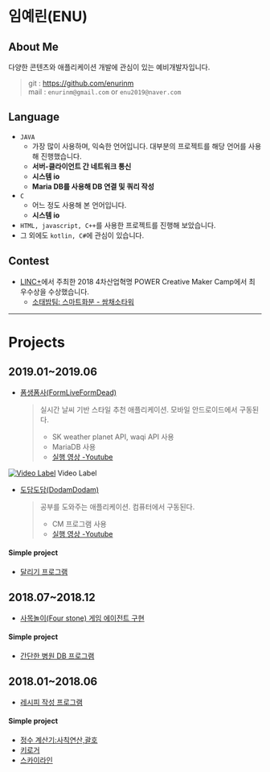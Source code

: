 # 임예린(ENU)
## About Me
다양한 콘텐츠와 애플리케이션 개발에 관심이 있는 예비개발자입니다.

> git : https://github.com/enurinm  
> mail : `enurinm@gmail.com` or `enu2019@naver.com`


## Language  
- `JAVA`
  - 가장 많이 사용하며, 익숙한 언어입니다. 대부분의 프로젝트를 해당 언어를 사용해 진행했습니다.
  - **서버-클라이언트 간 네트워크 통신**
  - **시스템 io**
  - **Maria DB를 사용해 DB 연결 및 쿼리 작성**
- `C`
  - 어느 정도 사용해 본 언어입니다.
  - **시스템 io**
- `HTML, javascript, C++`를 사용한 프로젝트를 진행해 보았습니다.
- 그 외에도 `kotlin, C#`에 관심이 있습니다.

## Contest
- [LINC+](https://research.konkuk.ac.kr/National/Linc)에서 주최한 2018 4차산업혁명 POWER Creative Maker Camp에서 최우수상을 수상했습니다.
  - [소태밤팀: 스마트화분 - 쌈채소타워](https://github.com/enurinm/SmartPot_Project)
  
***
  
# Projects
## 2019.01~2019.06  
- [폼생폼사(FormLiveFormDead)](https://github.com/enurinm/FormLiveFormDead)  
  
  > 실시간 날씨 기반 스타일 추천 애플리케이션. 모바일 안드로이드에서 구동된다.  
  > - SK weather planet API, waqi API 사용  
  > - MariaDB 사용  
  > - [실행 영상 -Youtube](https://youtu.be/Ie1JiVwIsrU)  
  
[![Video Label](https://www.youtube.com/watch?v=Ie1JiVwIsrU/0.jpg)](https://www.youtube.com/watch?v=Ie1JiVwIsrU?t=0s) Video Label
  
- [도담도담(DodamDodam)](https://github.com/enurinm/DodamDodam)  

  > 공부를 도와주는 애플리케이션. 컴퓨터에서 구동된다.   
  > - CM 프로그램 사용  
  > - [실행 영상 -Youtube](https://www.youtube.com/playlist?list=PLIQFkNPFMKK2KIjrLJWWWIqrUvgE7Z-T8)

#### Simple project
- [달리기 프로그램](https://github.com/enurinm/Running)

## 2018.07~2018.12
- [사목놀이(Four stone) 게임 에이전트 구현](https://github.com/enurinm/FourStone)  

> 

#### Simple project
- [간단한 병원 DB 프로그램](https://github.com/enurinm/Hospital_DB)

## 2018.01~2018.06
- [레시피 작성 프로그램](https://github.com/enurinm/Recipe)  

> 

#### Simple project
- [정수 계산기:사칙연산,괄호](https://github.com/enurinm/Calculator)
- [키로거](https://github.com/enurinm/KeyLoger)
- [스카이라인](https://github.com/enurinm/SkyLine-MakingFence)

